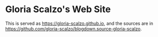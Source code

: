 # Gloria Scalzo's Web Site

This is served as https://gloria-scalzo.github.io, and the sources are in https://github.com/gloria-scalzo/blogdown.source-gloria-scalzo.
